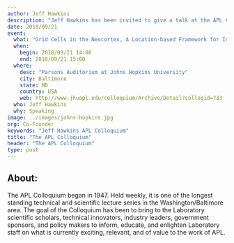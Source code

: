 ```yaml
---
author: Jeff Hawkins
description: "Jeff Hawkins has been invited to give a talk at the APL Colloquium in Johns Hopkins University, where he will be speaking about the latest progress of Numenta's research. Held weekly, the APL Colloquium is one of the longest standing technical and scientific lecture series in the Washington/Baltimore area."
date: 2018/09/21
event:
  what: "Grid Cells in the Neocortex, A Location-based Framework for Intelligence and Cortical Computation"
  when:
    begin: 2018/09/21 14:00
    end: 2018/09/21 15:00
  where:
    desc: "Parsons Auditorium at Johns Hopkins University"
    city: Baltimore
    state: MD
    country: USA
    web: http://www.jhuapl.edu/colloquium/Archive/Detail?colloqid=733
  who: Jeff Hawkins
  why: Speaking
image: ../images/johns-hopkins.jpg
org: Co-Founder
keywords: "Jeff Hawkins APL Colloquium"
title: "The APL Colloquium"
header: "The APL Colloquium"
type: post
---
```


## About:

The APL Colloquium began in 1947. Held weekly, it is one of the longest standing technical and scientific lecture series in the Washington/Baltimore area. The goal of the Colloquium has been to bring to the Laboratory scientific scholars, technical innovators, industry leaders, government sponsors, and policy makers to inform, educate, and enlighten Laboratory staff on what is currently exciting, relevant, and of value to the work of APL.
